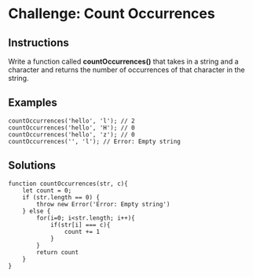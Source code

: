 # Challenge: Count Occurrences
## Instructions
Write a function called __countOccurrences()__ that takes in a string and a character and returns the number of occurrences of that character in the string.

## Examples
```
countOccurrences('hello', 'l'); // 2
countOccurrences('hello', 'H'); // 0
countOccurrences('hello', 'z'); // 0
countOccurrences('', 'l'); // Error: Empty string

```

## Solutions
```
function countOccurrences(str, c){
    let count = 0;
    if (str.length == 0) {
        throw new Error('Error: Empty string')
    } else {
        for(i=0; i<str.length; i++){
            if(str[i] === c){
                count += 1
            }
        }
        return count
    }
}

```

